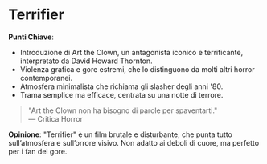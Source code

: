 # Terrifier 

 **Punti Chiave**: 
  - Introduzione di Art the Clown, un antagonista iconico e terrificante, interpretato da David Howard Thornton.
  - Violenza grafica e gore estremi, che lo distinguono da molti altri horror contemporanei.
  - Atmosfera minimalista che richiama gli slasher degli anni '80.
  - Trama semplice ma efficace, centrata su una notte di terrore.

> "Art the Clown non ha bisogno di parole per spaventarti."  
> — Critica Horror

**Opinione**: "Terrifier" è un film brutale e disturbante, che punta tutto sull’atmosfera e sull’orrore visivo. Non adatto ai deboli di cuore, ma perfetto per i fan del gore.
